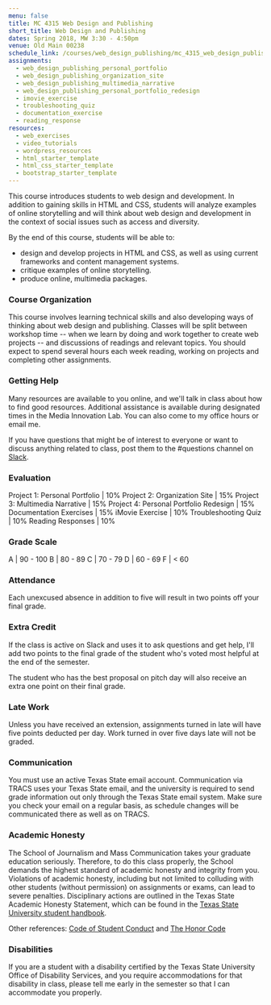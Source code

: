 ```yaml
---
menu: false
title: MC 4315 Web Design and Publishing
short_title: Web Design and Publishing
dates: Spring 2018, MW 3:30 - 4:50pm
venue: Old Main 00238
schedule_link: /courses/web_design_publishing/mc_4315_web_design_publishing_schedule_fall2017.html
assignments:
  - web_design_publishing_personal_portfolio
  - web_design_publishing_organization_site
  - web_design_publishing_multimedia_narrative
  - web_design_publishing_personal_portfolio_redesign
  - imovie_exercise
  - troubleshooting_quiz
  - documentation_exercise
  - reading_response
resources:
  - web_exercises
  - video_tutorials
  - wordpress_resources
  - html_starter_template
  - html_css_starter_template
  - bootstrap_starter_template
---
```


This course introduces students to web design and development. In addition to gaining skills in HTML and CSS, students will analyze examples of online storytelling and will think about web design and development in the context of social issues such as access and diversity.

By the end of this course, students will be able to:

- design and develop projects in HTML and CSS, as well as using current frameworks and content management systems.
- critique examples of online storytelling.
- produce online, multimedia packages.

### Course Organization

This course involves learning technical skills and also developing ways of thinking about web design and publishing. Classes will be split between workshop time -- when we learn by doing and work together to create web projects -- and discussions of readings and relevant topics. You should expect to spend several hours each week reading, working on projects and completing other assignments.

### Getting Help

Many resources are available to you online, and we'll talk in class about how to find good resources. Additional assistance is available during designated times in the Media Innovation Lab. You can also come to my office hours or email me.

If you have questions that might be of interest to everyone or want to discuss anything related to class, post them to the #questions channel on  [Slack](https://mc4315spring2018.slack.com).

### Evaluation

Project 1: Personal Portfolio | 10%
Project 2: Organization Site | 15%
Project 3: Multimedia Narrative | 15%
Project 4: Personal Portfolio Redesign | 15%
Documentation Exercises | 15%
iMovie Exercise | 10%
Troubleshooting Quiz | 10%
Reading Responses | 10%

### Grade Scale

A | 90 - 100
B | 80 - 89
C | 70 - 79
D | 60 - 69
F | < 60

### Attendance

Each unexcused absence in addition to five will result in two points off your final grade.

### Extra Credit

If the class is active on Slack and uses it to ask questions and get help, I'll add two points to the final grade of the student who's voted most helpful at the end of the semester.

The student who has the best proposal on pitch day will also receive an extra one point on their final grade.

### Late Work

Unless you have received an extension, assignments turned in late will have five points deducted per day. Work turned in over five days late will not be graded.

### Communication

You must use an active Texas State email account. Communication via TRACS uses your Texas State email, and the university is required to send grade information out only through the Texas State email system. Make sure you check your email on a regular basis, as schedule changes will be communicated there as well as on TRACS.

### Academic Honesty

The School of Journalism and Mass Communication takes your graduate education seriously. Therefore, to do this class properly, the School demands the highest standard of academic honesty and integrity from you. Violations of academic honesty, including but not limited to colluding with other students (without permission) on assignments or exams, can lead to severe penalties. Disciplinary actions are outlined in the Texas State Academic Honesty Statement, which can be found in the [Texas State University student handbook](http://www.dos.txstate.edu/handbook.html).

Other references: [Code of Student Conduct](http://www.dos.txstate.edu/handbook/rules/cosc.html) and [The Honor Code](http://www.txstate.edu/honorcodecouncil/Academic-Integrity.html)

### Disabilities

If you are a student with a disability certified by the Texas State University Office of Disability Services, and you require accommodations for that disability in class, please tell me early in the semester so that I can accommodate you properly.
